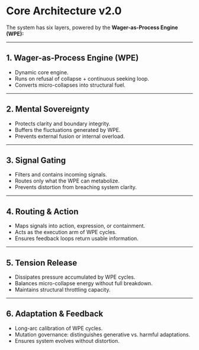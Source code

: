 # Core Architecture v2.0

The system has six layers, powered by the **Wager-as-Process Engine (WPE):**

---

## 1. Wager-as-Process Engine (WPE)
- Dynamic core engine.  
- Runs on refusal of collapse + continuous seeking loop.  
- Converts micro-collapses into structural fuel.  

---

## 2. Mental Sovereignty
- Protects clarity and boundary integrity.  
- Buffers the fluctuations generated by WPE.  
- Prevents external fusion or internal overload.  

---

## 3. Signal Gating
- Filters and contains incoming signals.  
- Routes only what the WPE can metabolize.  
- Prevents distortion from breaching system clarity.  

---

## 4. Routing & Action
- Maps signals into action, expression, or containment.  
- Acts as the execution arm of WPE cycles.  
- Ensures feedback loops return usable information.  

---

## 5. Tension Release
- Dissipates pressure accumulated by WPE cycles.  
- Balances micro-collapse energy without full breakdown.  
- Maintains structural throttling capacity.  

---

## 6. Adaptation & Feedback
- Long-arc calibration of WPE cycles.  
- Mutation governance: distinguishes generative vs. harmful adaptations.  
- Ensures system evolves without distortion.  

